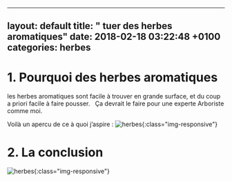 
---
layout: default
title:  " tuer des herbes aromatiques"
date:   2018-02-18 03:22:48 +0100
categories:  herbes
---


# 1.  Pourquoi des herbes aromatiques 

 les herbes aromatiques sont facile à trouver en grande surface, et du coup a priori facile à faire pousser.   Ça devrait le faire pour une experte Arboriste comme moi.


Voilà un apercu de ce à quoi  j’aspire :
![herbes]( https://goo.gl/images/UQGpT2){:class="img-responsive"}

# 2.  La conclusion  

![herbes]( https://ibb.co/fRQVYH){:class="img-responsive"}
